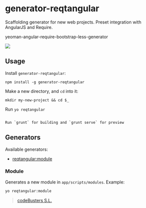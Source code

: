 generator-reqtangular
=====================
Scaffolding generator for new web projects. Preset integration with AngularJS and Require.

yeoman-angular-require-bootstrap-less-generator



![](http://www.codebusters.es/assets/resources/generator-reqtangular.png)


## Usage

Install `generator-reqtangular`:
```
npm install -g generator-reqtangular
```
Make a new directory, and `cd` into it:
```
mkdir my-new-project && cd $_
```

Run `yo reqtangular`
```

Run `grunt` for building and `grunt serve` for preview
```
## Generators

Available generators:

* [reqtangular:module](#module)



### Module
Generates a new module in `app/scripts/modules`.
Example:
```bash
yo reqtangular:module
```

> [codeBusters S.L.](http://www.codebusters.es)
